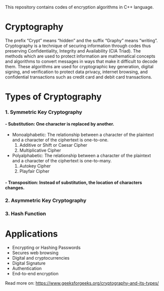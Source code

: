 This repository contains codes of encryption algorithms in C++ language.

# Cryptography
The prefix “Crypt” means “hidden” and the suffix “Graphy” means “writing”.
Cryptography is a technique of securing information through codes thus preserving Confidentiality, Integrity and Availability (CIA Triad).
The methods which are used to protect information are mathematical concepts and algorithms to convert messages in ways that make it difficult to decode them. These algorithms are used for cryptographic key generation, digital signing, and verification to protect data privacy, internet browsing, and confidential transactions such as credit card and debit card transactions. 

# Types of Cryptography
### 1. Symmetric Key Cryptography
   #### - Substitution: One character is replaced by another.
 - Monoalphabetic: The relationship between a character of the plaintext and a character of the ciphertext is one-to-one.
      1. Additive or Shift or Caesar Cipher
      2. Multiplicative Cipher
 - Polyalphabetic: The relationship between a character of the plaintext and a character of the ciphertext is one-to-many.
      1. Autokey Cipher
      2. Playfair Cipher
#### - Transposition: Instead of substitution, the location of characters changes.
### 2. Asymmetric Key Cryptography
### 3. Hash Function



# Applications
- Encrypting or Hashing Passwords
- Secures web browsing
- Digital and cryptocurrencies
- Digital Signature
- Authentication
- End-to-end encryption

Read more on: https://www.geeksforgeeks.org/cryptography-and-its-types/
